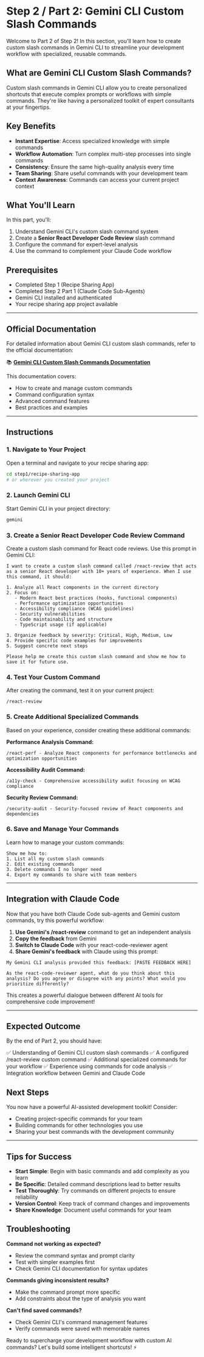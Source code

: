 # Step 2 / Part 2: Gemini CLI Custom Slash Commands

Welcome to Part 2 of Step 2! In this section, you'll learn how to create custom slash commands in Gemini CLI to streamline your development workflow with specialized, reusable commands.

## What are Gemini CLI Custom Slash Commands?

Custom slash commands in Gemini CLI allow you to create personalized shortcuts that execute complex prompts or workflows with simple commands. They're like having a personalized toolkit of expert consultants at your fingertips.

## Key Benefits

- **Instant Expertise**: Access specialized knowledge with simple commands
- **Workflow Automation**: Turn complex multi-step processes into single commands
- **Consistency**: Ensure the same high-quality analysis every time
- **Team Sharing**: Share useful commands with your development team
- **Context Awareness**: Commands can access your current project context

## What You'll Learn

In this part, you'll:
1. Understand Gemini CLI's custom slash command system
2. Create a **Senior React Developer Code Review** slash command
3. Configure the command for expert-level analysis
4. Use the command to complement your Claude Code workflow

## Prerequisites

- Completed Step 1 (Recipe Sharing App)
- Completed Step 2 Part 1 (Claude Code Sub-Agents)
- Gemini CLI installed and authenticated
- Your recipe sharing app project available

---

## Official Documentation

For detailed information about Gemini CLI custom slash commands, refer to the official documentation:

📚 **[Gemini CLI Custom Slash Commands Documentation](https://cloud.google.com/blog/topics/developers-practitioners/gemini-cli-custom-slash-commands)**

This documentation covers:
- How to create and manage custom commands
- Command configuration syntax
- Advanced command features
- Best practices and examples

---

## Instructions

### 1. Navigate to Your Project

Open a terminal and navigate to your recipe sharing app:

```bash
cd step1/recipe-sharing-app
# or wherever you created your project
```

### 2. Launch Gemini CLI

Start Gemini CLI in your project directory:

```bash
gemini
```

### 3. Create a Senior React Developer Code Review Command

Create a custom slash command for React code reviews. Use this prompt in Gemini CLI:

```
I want to create a custom slash command called /react-review that acts as a senior React developer with 10+ years of experience. When I use this command, it should:

1. Analyze all React components in the current directory
2. Focus on:
   - Modern React best practices (hooks, functional components)
   - Performance optimization opportunities
   - Accessibility compliance (WCAG guidelines)
   - Security vulnerabilities
   - Code maintainability and structure
   - TypeScript usage (if applicable)

3. Organize feedback by severity: Critical, High, Medium, Low
4. Provide specific code examples for improvements
5. Suggest concrete next steps

Please help me create this custom slash command and show me how to save it for future use.
```

### 4. Test Your Custom Command

After creating the command, test it on your current project:

```
/react-review
```

### 5. Create Additional Specialized Commands

Based on your experience, consider creating these additional commands:

**Performance Analysis Command:**
```
/react-perf - Analyze React components for performance bottlenecks and optimization opportunities
```

**Accessibility Audit Command:**
```
/a11y-check - Comprehensive accessibility audit focusing on WCAG compliance
```

**Security Review Command:**
```
/security-audit - Security-focused review of React components and dependencies
```

### 6. Save and Manage Your Commands

Learn how to manage your custom commands:

```
Show me how to:
1. List all my custom slash commands
2. Edit existing commands
3. Delete commands I no longer need
4. Export my commands to share with team members
```

---

## Integration with Claude Code

Now that you have both Claude Code sub-agents and Gemini custom commands, try this powerful workflow:

1. **Use Gemini's /react-review** command to get an independent analysis
2. **Copy the feedback** from Gemini
3. **Switch to Claude Code** with your react-code-reviewer agent
4. **Share Gemini's feedback** with Claude using this prompt:

```
My Gemini CLI analysis provided this feedback: [PASTE FEEDBACK HERE]

As the react-code-reviewer agent, what do you think about this analysis? Do you agree or disagree with any points? What would you prioritize differently?
```

This creates a powerful dialogue between different AI tools for comprehensive code improvement!

---

## Expected Outcome

By the end of Part 2, you should have:

✅ Understanding of Gemini CLI custom slash commands
✅ A configured /react-review custom command
✅ Additional specialized commands for your workflow
✅ Experience using commands for code analysis
✅ Integration workflow between Gemini and Claude Code

## Next Steps

You now have a powerful AI-assisted development toolkit! Consider:
- Creating project-specific commands for your team
- Building commands for other technologies you use
- Sharing your best commands with the development community

---

## Tips for Success

- **Start Simple**: Begin with basic commands and add complexity as you learn
- **Be Specific**: Detailed command descriptions lead to better results
- **Test Thoroughly**: Try commands on different projects to ensure reliability
- **Version Control**: Keep track of command changes and improvements
- **Share Knowledge**: Document useful commands for your team

## Troubleshooting

**Command not working as expected?**
- Review the command syntax and prompt clarity
- Test with simpler examples first
- Check Gemini CLI documentation for syntax updates

**Commands giving inconsistent results?**
- Make the command prompt more specific
- Add constraints about the type of analysis you want

**Can't find saved commands?**
- Check Gemini CLI's command management features
- Verify commands were saved with memorable names

Ready to supercharge your development workflow with custom AI commands? Let's build some intelligent shortcuts! ⚡